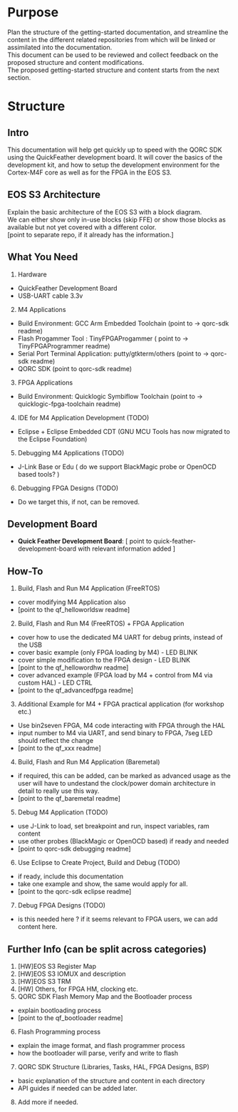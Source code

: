 # Purpose

Plan the structure of the getting-started documentation, and streamline the content in the different related repositories from which will be linked or assimilated into the documentation.  
This document can be used to be reviewed and collect feedback on the proposed structure and content modifications.  
The proposed getting-started structure and content starts from the next section.

# Structure

## Intro

This documentation will help get quickly up to speed with the QORC SDK using the QuickFeather development board. It will cover the basics of the development kit, and how to setup the development environment for the Cortex-M4F core as well as for the FPGA in the EOS S3.

## EOS S3 Architecture

Explain the basic architecture of the EOS S3 with a block diagram.  
We can either show only in-use blocks (skip FFE) or show those blocks as available but not yet covered with a different color.  
[point to separate repo, if it already has the information.]


## What You Need

1. Hardware
- QuickFeather Development Board
- USB-UART cable 3.3v

2. M4 Applications
- Build Environment: GCC Arm Embedded Toolchain (point to -> qorc-sdk readme)
- Flash Progammer Tool : TinyFPGAProgammer ( point to -> TinyFPGAProgrammer readme)
- Serial Port Terminal Application: putty/gtkterm/others (point to -> qorc-sdk readme)
- QORC SDK (point to qorc-sdk readme)

3. FPGA Applications
- Build Environment: Quicklogic Symbiflow Toolchain (point to -> quicklogic-fpga-toolchain readme)

4. IDE for M4 Application Development (TODO)
- Eclipse + Eclipse Embedded CDT (GNU MCU Tools has now migrated to the Eclipse Foundation) 

5. Debugging M4 Applications (TODO)
- J-Link Base or Edu ( do we support BlackMagic probe or OpenOCD based tools? )

6. Debugging FPGA Designs (TODO)
- Do we target this, if not, can be removed.


## Development Board

- **Quick Feather Development Board**: [ point to quick-feather-development-board with relevant information added ]  




## How-To

1. Build, Flash and Run M4 Application (FreeRTOS)
- cover modifying M4 Application also
- [point to the qf_helloworldsw readme]

2. Build, Flash and Run M4 (FreeRTOS) + FPGA Application
- cover how to use the dedicated M4 UART for debug prints, instead of the USB
- cover basic example (only FPGA loading by M4) - LED BLINK
- cover simple modification to the FPGA design - LED BLINK
- [point to the qf_hellowordhw readme]
- cover advanced example (FPGA load by M4 + control from M4 via custom HAL) - LED CTRL
- [point to the qf_advancedfpga readme]

3. Additional Example for M4 + FPGA practical application (for workshop etc.)
- Use bin2seven FPGA, M4 code interacting with FPGA through the HAL
- input number to M4 via UART, and send binary to FPGA, 7seg LED should reflect the change
- [point to the qf_xxx readme]

4. Build, Flash and Run M4 Application (Baremetal)
- if required, this can be added, can be marked as advanced usage as the user will have to undestand the clock/power domain architecture in detail to really use this way.
- [point to the qf_baremetal readme]

5. Debug M4 Application (TODO)
- use J-Link to load, set breakpoint and run, inspect variables, ram content
- use other probes (BlackMagic or OpenOCD based) if ready and needed
- [point to qorc-sdk debugging readme]

6. Use Eclipse to Create Project, Build and Debug (TODO)
- if ready, include this documentation
- take one example and show, the same would apply for all.
- [point to the qorc-sdk eclipse readme]

7. Debug FPGA Designs (TODO)
- is this needed here ? if it seems relevant to FPGA users, we can add content here.


## Further Info (can be split across categories)


1. [HW]EOS S3 Register Map
2. [HW]EOS S3 IOMUX and description
3. [HW]EOS S3 TRM
4. [HW] Others, for FPGA HM, clocking etc.
5. QORC SDK Flash Memory Map and the Bootloader process
- explain bootloading process
- [point to the qf_bootloader readme]
6. Flash Programming process
- explain the image format, and flash programmer process
- how the bootloader will parse, verify and write to flash
7. QORC SDK Structure (Libraries, Tasks, HAL, FPGA Designs, BSP)
- basic explanation of the structure and content in each directory
- API guides if needed can be added later.
8. Add more if needed.



